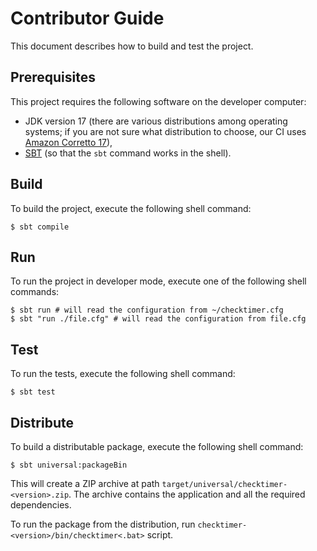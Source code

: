 Contributor Guide
=================
This document describes how to build and test the project.

Prerequisites
-------------
This project requires the following software on the developer computer:
- JDK version 17 (there are various distributions among operating systems; if you are not sure what distribution to choose, our CI uses [Amazon Corretto 17][jdk.corretto.17]),
- [SBT][sbt] (so that the `sbt` command works in the shell).

Build
-----
To build the project, execute the following shell command:
```console
$ sbt compile
```

Run
---
To run the project in developer mode, execute one of the following shell commands:
```console
$ sbt run # will read the configuration from ~/checktimer.cfg
$ sbt "run ./file.cfg" # will read the configuration from file.cfg
```

Test
----
To run the tests, execute the following shell command:
```console
$ sbt test
```

Distribute
----------
To build a distributable package, execute the following shell command:
```console
$ sbt universal:packageBin
```

This will create a ZIP archive at path `target/universal/checktimer-<version>.zip`. The archive contains the application and all the required dependencies.

To run the package from the distribution, run `checktimer-<version>/bin/checktimer<.bat>` script.

[jdk.corretto.17]: https://docs.aws.amazon.com/corretto/latest/corretto-17-ug/downloads-list.html
[sbt]: https://www.scala-sbt.org/
